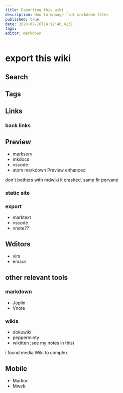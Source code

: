 ```yaml
---
title: Exporting this wiki
description: How to manage flat markdown files
published: true
date: 2020-07-10T14:12:46.413Z
tags: 
editor: markdown
---
```


#  export this wiki

## Search

## Tags

## Links

### back links

## Preview

- markserv
- mkdocs
- vscode
- atom markdown Preview enhanced

don't bothers with mdwiki  it crashed,  same fir pervane  
 ###  static  site
 
 ###  export
 
 * marktext
 * vscode
 * vnote??

## Wditors

- vim
- emacs

## other relevant  tools

###  markdown

* Joplin
* Vnote

### wikis

- dokuwiki
- pepperminty
-  wikitten ;see my notes in this)

i  found media Wiki to complex

##  Mobile

* Markor
* Mweb